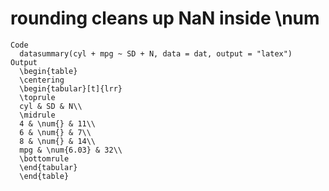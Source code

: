 # rounding cleans up NaN inside \num

    Code
      datasummary(cyl + mpg ~ SD + N, data = dat, output = "latex")
    Output
      \begin{table}
      \centering
      \begin{tabular}[t]{lrr}
      \toprule
      cyl & SD & N\\
      \midrule
      4 & \num{} & 11\\
      6 & \num{} & 7\\
      8 & \num{} & 14\\
      mpg & \num{6.03} & 32\\
      \bottomrule
      \end{tabular}
      \end{table}

